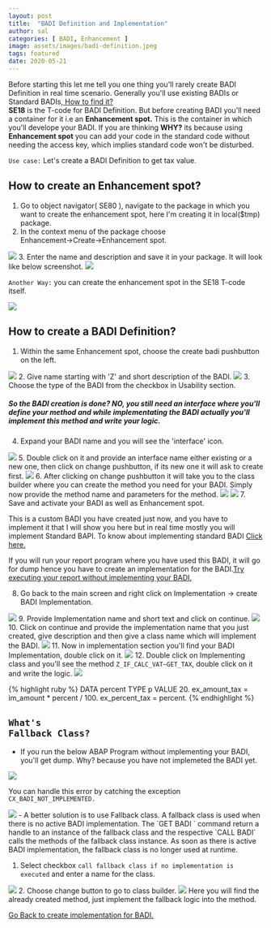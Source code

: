 ```yaml
---
layout: post
title:  "BADI Definition and Implementation"
author: sal
categories: [ BADI, Enhancement ]
image: assets/images/badi-definition.jpeg
tags: featured
date: 2020-05-21
---
```

Before starting this let me tell you one thing you'll rarely create BADI Definition in real time scenario. Generally you'll use existing BADIs or Standard BADIs,<a href="/badi-implementation#here"> How to find it?</a> <br><b>SE18</b> is the T-code for BADI Definition. But before creating BADI you'll need a container for it i.e an **Enhancement spot.** This is the container in which you'll develope your BADI. If you are thinking **WHY?** its because using **Enhancement spot** you can add your code in the standard code without needing the access key, which implies standard code won't be disturbed. 

`Use case:` Let's create a BADI Definition to get tax value.

## How to create an Enhancement spot?
1. Go to object navigator( SE80 ), navigate to the package in which you want to create the enhancement spot, here I'm creating it in local($tmp) package.
2. In the context menu of the package choose <br>Enhancement->Create->Enhancement spot.
<img src="https://lh3.googleusercontent.com/pw/ACtC-3ceRArtylstLvgzBtOakGlt7Ul3GqvGKwHxfRaIb6czAVANAIAmYCGsFm5FUHkgDJokl3tNORz3qDMdTQ0tY4Ok1dJN8mrAO48GNwXvU1cw7Bw-wuobRpUk2oCByUALVS61fMbwyrRRPUNh0Bu9I6iv=w665-h788-no?authuser=0">
3. Enter the name and description and save it in your package. It will look like below screenshot.
<img src="https://lh3.googleusercontent.com/pw/ACtC-3eyIWlVl-fxywpAefFjGas6a1Z5QMe7vwHPkma9Z0jD1Kks5ImGBLE3n3ROsnH4Le_w5U7tpUDqihGwxxzLJ3AAHzMlve4sBeKjf2DPZ1xGfEXUS7NyI9D2kMemfvlaVwBnu36sZFtDz9mKyfzu-di7=w1440-h457-no?authuser=0">

`Another Way:` you can create the enhancement spot in the SE18 T-code itself.

<img src="https://lh3.googleusercontent.com/pw/ACtC-3exatHMK9IbZvlMPwm9PIxFAt33v-b8O5N6ObTBr8mlhY1Nuflj-4M4C5jwy4wM_WOP0tcYLaL-HBU3cExRuwtbcCMh-4RAmxJFJ9VU7p7vu792C-C3ppmV9sI0RVtlAt3k8a2rR3IV7KM-56XpQ3Sk=w852-h380-no?authuser=0">

## How to create a BADI Definition?
1. Within the same Enhancement spot, choose the create badi pushbutton on the left.
<img src="https://lh3.googleusercontent.com/pw/ACtC-3fzC7x4mMTm_oyWnI_NwPe903pklt-u0QSM3AFgj03VqxKdC4LSHqlTTc1M3e9wO0ConXN3YbLX43j3mxwq9Nk6QolPDvfz4KENrqD5T6X4uHDzDCnuszOK6nyU7-DUuK6XRqn_IxS35MRdIesQAoBp=w1320-h364-no?authuser=0">
2. Give name starting with 'Z' and short description of the BADI.
<img src="https://lh3.googleusercontent.com/pw/ACtC-3cbwnfnATcGCKMIjTm07G32JAX-0Kr0QgnluWk8KaaOeNNmkDj_-dQgXUJZ4AbPK7DAkiga1tiSUInofbz4UMSSXogI8EkyK4ouFgKxVh5wmSlUAOpdMBmgQmud1RMKUVDyYjfi7MufuyuGYJXKI3Dx=w1062-h228-no?authuser=0">
3. Choose the type of the BADI from the checkbox in Usability section. 

##### So the BADI creation is done? NO, you still need an interface where you'll define your method and while implementating the BADI actually you'll implement this method and write your logic.

4. Expand your BADI name and you will see the 'interface' icon.
<img src="https://lh3.googleusercontent.com/pw/ACtC-3cudD2HzHlvrKllY6AmyWgnz0vsMErKC1JDzNkAa91xR3QNn7GNlT3wAoD7cp5ifkCAcvJ-OSbvRr1NOXL0yDbCFwgvw08rQ_0uVcYivxkH8jAg6jbZTLpVkpuGQwiFXPfvwuUiF_Fuh0_x1D1B2LwO=w508-h470-no?authuser=0">
5. Double click on it and provide an interface name either existing or a new one, then click on change pushbutton, if its new one it will ask to create first.
<img src="https://lh3.googleusercontent.com/pw/ACtC-3dUd_qwd2IUSbkJbsJ752Au9Hi_ugzFrgOsGX1N7Ae1CBpmqrAcmL3MTIHEPnKiEY0vtBplzKa3ofkvFRRc2B5iGnhoAraalxivspfVHagtMrkqI6_V7ORzDGP0PQfnHL-BeuCWHHdTkPLh7VCUli4j=w1114-h600-no?authuser=0">
6. After clicking on change pushbutton it will take you to the class builder where you can create the method you need for your BADI. Simply now provide the method name and parameters for the method.
<img src="https://lh3.googleusercontent.com/pw/ACtC-3enidKW5qXvbbv8yV3CZ__emQvJDHxF7tF8vPxAtCcxhy0R6Fj_xk2_nZkZiaKZK_HgPlZjFadr2rZ0_1piHGc-F3xDb2WKd1qR5fzsDKsa-12G7-gS7GpIkILu5D33ZQ6j06_fk69-MmI2O3h3G1vt=w1408-h302-no?authuser=0">
<img src="https://lh3.googleusercontent.com/pw/ACtC-3cz6DIva2sYq7PdipzDg_TgGBNsAWFqr7CivazOjqEVObnQXhwejRg2QExGiVXdHgUh5uXwC6KtYVq1U9VFZfo6niZ9COwGna3Kn0IKYWxEMYbvwWCsCGKMvp0JII3hoBRKHx-SP43ROyITNyCsDAmJ=w1296-h404-no?authuser=0">
7. Save and activate your BADI as well as Enhancement spot.

<p id="implementation">This is a custom BADI you have created just now, and you have to implement it that I will show you here but in real time mostly you will implement Standard BAPI. To know about implementing standard BADI <a href="/badi-implementation">Click here.</a></p>
If you will run your report program where you have used this BADI, it will go for dump hence you have to create an implementation for the BADI.<a href="#here" id="back">Try executing your report without implementing your BADI.</a>

8. Go back to the main screen and right click on Implementation -> create BADI Implementation.
<img src="https://lh3.googleusercontent.com/pw/ACtC-3e-bHuAgv_acTJ3_lhM05LO3Tm14vQrbijm0Jzi_XiMLCgM4dEZUB-N0Vw03nZFwgC1XRl4DM0j3-MWES2ov88UGWWPJsh3XvfFJBYFqTt3jWfgezrW_l106Kwx7qyaSL5NBeEXkqyqjVXOFWaTnJZy=w1440-h447-no?authuser=0">
9. Provide Implementation name and short text and click on continue.
<img src="https://lh3.googleusercontent.com/lzwLHiLZoYq0f9OwzeQonyNrh0uVMvNnyIXJsxU1W7uHm6c4ADFpT1zcTS6drJwyYe-tt9KigPXeGTbmpB2ja-JMMwnOXD33PhqIKGPiqemnwK7kBxT405Lbye7HQ9NHThHSsYk00eRb3cYOFzP1W7E-Terlq04AW5oNlFE2Noy6F-Bo2teU83YrN-Yx-ilUljPjwXduo4vvkffhs6A5HnU_nrhpd-4hl3diA3BDcBTF83P2g8GoMMK8zz_nSscdJzoxTYJPbre1m2uOnqBQkxGn9KN1NLQmUJA-UqVMrfSJ9EVJQi48OxONptRs9JnIsps6c6v_PaDX7D4oFnRIWuYdGtufaK5h2MQgt-K9HpB3q6gTG8HZk5aTrc3C8TeHshkw9RtyZnIbON7158x_1ea3NRkqFSbfj3DiHkSV1vcpUUWDlCurwXL6Lp4C-P_hzJtL5cCrab68z6-GpyJh4xTU6IBJfNbiAfNj69530cSVlCqCKD7A0O4q9Ixlb_W6ZMQF62dR_AcCkVtKgqR4IanfgSVO6fPg4T37e-BeqZFJI1KsOcEnWrt2E9Bzr9bADQYCy2juS3uDIM_jbZ_rONgOWixo8kEdgVja69pDcbFL8ZjqKKZS5IEBh-_utpfh1KGXPE21ZC4ZprQGlNx0iCETKjdFGu18EcjeXDiWgSOkOJ_xcV9wEWflVcaq=w1440-h259-no?authuser=0">
10. Click on continue and provide the implementation name that you just created, give description and then give a class name which will implement the BADI.
<img src="https://lh3.googleusercontent.com/pw/ACtC-3ep-u2AdVub_lrnUr7pcQLrRECpE11RMFV1P2A-gpExsawfTV33M14Vgcb_dug3pY16kHW_PikyB-jGZE-NHUSCY4rCyTwmW1Ol_xO8xys6e1doR17Jnx4auDiPGAryg2Spp8VnPCQHZ1d79BM6dgOr=w1440-h259-no?authuser=0">
11. Now in implementation section you'll find your BADI Implementation, double click on it.
<img src="https://lh3.googleusercontent.com/pw/ACtC-3fYf8wgcWB5pZDIID1xrLeH2P_bTk6szAbnD3jLzVB3kmy3Cll3Hnqw2-ibx9Ap6E0j8INIV2OrnamPvSsjEFiqpqf_ccT9R9BCP8oOJjJSq5vRlkFUaOkw9psYxam1Rki_WEkxQCajPIeqE1R6YEir=w1440-h775-no?authuser=0">
12. Double click on Implementing class and you'll see the method <code class="highlighter-rouge">Z_IF_CALC_VAT~GET_TAX</code>, double click on it and write the logic.
<img src="https://lh3.googleusercontent.com/pw/ACtC-3e4OM0qqqjpM0idq9SrBE9ajzyx9j24B8rRA72Vtiu0YvgITFpJCgfiC1QvOD1UurcE5gdQEFdEzY1JrHr8nEf7bvW7R2MGMX1yHoeh9dJ5e8qYqMfsLOTFZ5pXxj6O3dQbUamVuj6ZTPS_ez1ira2v=w1440-h380-no?authuser=0">

{% highlight ruby %}
 DATA percent TYPE p VALUE 20.
 ex_amount_tax = im_amount * percent / 100.
 ex_percent_tax = percent.
{% endhighlight %}

## <code class="highlighter-rouge"><a id ="here">What's Fallback Class?</a></code>
- If you run the below ABAP Program without implementing your BADI, you'll get dump. Why? because you have not implemeted the BADI yet. 
<img src="https://lh3.googleusercontent.com/pw/ACtC-3eZMVNwQKbu-HWMGjDT6NQaE6yyzrtpUXe1zpl666FcRcwmn4L26EKtjavQzCsXpY71UjTDgeJpkFBoAD9d_CLcOXJgW0v5vX0eoVrtm2hRRVH38c9S_4l-JrL4my9uy3gQb0xQ7gluIjPpbQOWjhvu=w1038-h754-no?authuser=0">

You can handle this error by catching the exception `CX_BADI_NOT_IMPLEMENTED.`

<img src="https://lh3.googleusercontent.com/pw/ACtC-3cYdavhQuX3o7yXejAjrrPTADw65IEeVxIqtbQgg1U-N9XhPsXUg2lYR2XbL80r1nVV5v_NaIvSRn86ia8w-5U9t_bCdNEousLmZ4EgNWrN7pr7siAqMg8Wnc-OAyVGL_CQjwzUF67UNp7l8BkryluQ=w975-h788-no?authuser=0">
- A better solution is to use Fallback class. A fallback class is used when there is no active BADI implementation. The `GET BADI ` command return a handle to an instance of the fallback class and the respective `CALL BADI` calls the methods of the fallback class instance. As soon as there is active BADI implementation, the fallback class is no longer used at runtime.

1. Select checkbox `call fallback class if no implementation is executed` and enter a name for the class.
<img src="https://lh3.googleusercontent.com/pw/ACtC-3eH7HlgqoixAZ2usFFjGD3m0APwX63YihrUKr-VtxuBQ9mRLEM7crV9f98s-zy9GLnwb60ShsGG9H9nNbhTlrgU3Hp0rkQkkui4fzqh0ppkAGis6g97ofyqk5Yc7Zlm9l_R14XrAppNx--cZ2x5IPmw=w999-h788-no?authuser=0">
2. Choose change button to go to class builder. 
<img src="https://lh3.googleusercontent.com/pw/ACtC-3cLQNri4Ziu6uE4C9UE9hRLS37pNLQMeBzrS3yn1g4QKvrt5RCqf5yMwotQviKOVIK1oH4JNyKAR0u7301r81eJTaam7b7qaG8qXET37gQVkjCr_j-a3X44iv06_hB4aYk9Hjme2lTf0M2iLIZkKOXQ=w1236-h322-no?authuser=0">
Here you will find the already created method, just implement the fallback logic into the method. 

<a href="#back">Go Back to create implementation for BADI.</a>